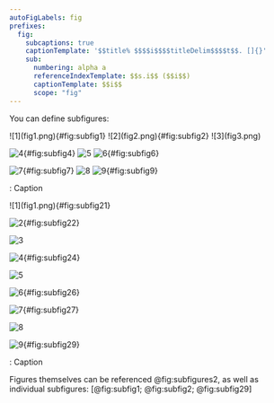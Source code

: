 ```yaml
---
autoFigLabels: fig
prefixes:
  fig:
    subcaptions: true
    captionTemplate: '$$title% $$$$i$$$$titleDelim$$$$t$$. []{}'
    sub:
      numbering: alpha a
      referenceIndexTemplate: $$s.i$$ ($$i$$)
      captionTemplate: $$i$$
      scope: "fig"
---
```


You can define subfigures:

<div id="fig:subfigures">
  ![1](fig1.png){#fig:subfig1}
  ![2](fig2.png){#fig:subfig2}
  ![3](fig3.png)

  ![4](fig4.png){#fig:subfig4}
  ![5](fig5.png)
  ![6](fig6.png){#fig:subfig6}

  ![7](fig7.png){#fig:subfig7}
  ![8](fig8.png)
  ![9](fig9.png){#fig:subfig9}

  : Caption
</div>

<div id="fig:subfigures2">
  ![1](fig1.png){#fig:subfig21}

  ![2](fig2.png){#fig:subfig22}

  ![3](fig3.png)

  ![4](fig4.png){#fig:subfig24}

  ![5](fig5.png)

  ![6](fig6.png){#fig:subfig26}

  ![7](fig7.png){#fig:subfig27}

  ![8](fig8.png)

  ![9](fig9.png){#fig:subfig29}

  \: Caption
</div>

Figures themselves can be referenced @fig:subfigures2, as well as individual subfigures: [@fig:subfig1; @fig:subfig2; @fig:subfig29]
